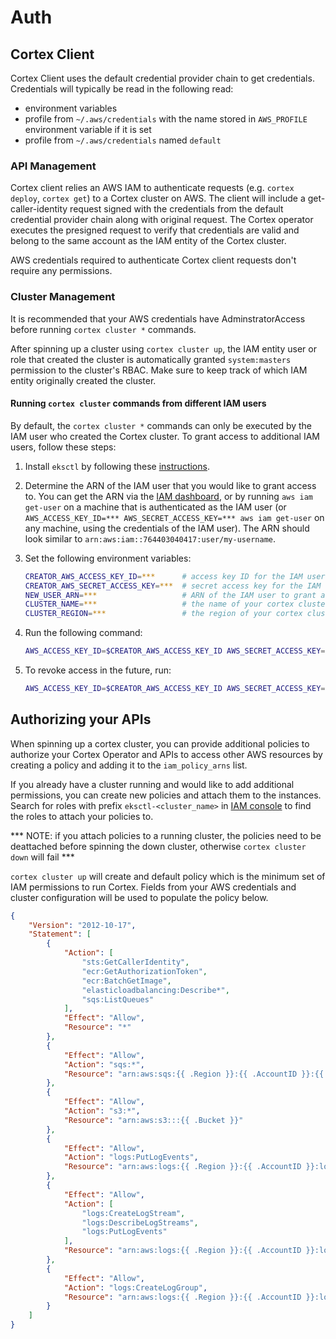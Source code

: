# Auth

## Cortex Client

Cortex Client uses the default credential provider chain to get credentials. Credentials will typically be read in the following read:

- environment variables
- profile from `~/.aws/credentials` with the name stored in `AWS_PROFILE` environment variable if it is set
- profile from `~/.aws/credentials` named `default`

### API Management

Cortex client relies an AWS IAM to authenticate requests (e.g. `cortex deploy`, `cortex get`) to a Cortex cluster on AWS. The client will include a get-caller-identity request signed with the credentials from the default credential provider chain along with original request. The Cortex operator executes the presigned request to verify that credentials are valid and belong to the same account as the IAM entity of the Cortex cluster.

AWS credentials required to authenticate Cortex client requests don't require any permissions.

### Cluster Management

It is recommended that your AWS credentials have AdminstratorAccess before running `cortex cluster *` commands.

After spinning up a cluster using `cortex cluster up`, the IAM entity user or role that created the cluster is automatically granted `system:masters` permission to the cluster's RBAC. Make sure to keep track of which IAM entity originally created the cluster.

#### Running `cortex cluster` commands from different IAM users

By default, the `cortex cluster *` commands can only be executed by the IAM user who created the Cortex cluster. To grant access to additional IAM users, follow these steps:

1. Install `eksctl` by following these [instructions](https://eksctl.io/introduction/#installation).

1. Determine the ARN of the IAM user that you would like to grant access to. You can get the ARN via the [IAM dashboard](https://console.aws.amazon.com/iam/home#/users), or by running `aws iam get-user` on a machine that is authenticated as the IAM user (or `AWS_ACCESS_KEY_ID=*** AWS_SECRET_ACCESS_KEY=*** aws iam get-user` on any machine, using the credentials of the IAM user). The ARN should look similar to `arn:aws:iam::764403040417:user/my-username`.

1. Set the following environment variables:

    ```bash
    CREATOR_AWS_ACCESS_KEY_ID=***      # access key ID for the IAM user that created the cluster
    CREATOR_AWS_SECRET_ACCESS_KEY=***  # secret access key for the IAM user that created the cluster
    NEW_USER_ARN=***                   # ARN of the IAM user to grant access to
    CLUSTER_NAME=***                   # the name of your cortex cluster (will be "cortex" unless you specified a different name in your cluster configuration file)
    CLUSTER_REGION=***                 # the region of your cortex cluster
    ```

1. Run the following command:

    ```bash
    AWS_ACCESS_KEY_ID=$CREATOR_AWS_ACCESS_KEY_ID AWS_SECRET_ACCESS_KEY=$CREATOR_AWS_SECRET_ACCESS_KEY eksctl create iamidentitymapping --region $CLUSTER_REGION --cluster $CLUSTER_NAME --arn $NEW_USER_ARN --group system:masters --username $NEW_USER_ARN
    ```

1. To revoke access in the future, run:

    ```bash
    AWS_ACCESS_KEY_ID=$CREATOR_AWS_ACCESS_KEY_ID AWS_SECRET_ACCESS_KEY=$CREATOR_AWS_SECRET_ACCESS_KEY eksctl delete iamidentitymapping --region $CLUSTER_REGION --cluster $CLUSTER_NAME --arn $NEW_USER_ARN --all
    ```

## Authorizing your APIs

When spinning up a cortex cluster, you can provide additional policies to authorize your Cortex Operator and APIs to access other AWS resources by creating a policy and adding it to the `iam_policy_arns` list.

If you already have a cluster running and would like to add additional permissions, you can create new policies and attach them to the instances. Search for roles with prefix `eksctl-<cluster_name>` in [IAM console](https://console.aws.amazon.com/iam/home?roles#/roles) to find the roles to attach your policies to.

*** NOTE: if you attach policies to a running cluster, the policies need to be deattached before spinning the down cluster, otherwise `cortex cluster down` will fail ***

`cortex cluster up` will create and default policy which is the minimum set of IAM permissions to run Cortex. Fields from your AWS credentials and cluster configuration will be used to populate the policy below.

```json
{
    "Version": "2012-10-17",
    "Statement": [
        {
            "Action": [
                "sts:GetCallerIdentity",
                "ecr:GetAuthorizationToken",
                "ecr:BatchGetImage",
                "elasticloadbalancing:Describe*",
				"sqs:ListQueues"
            ],
            "Effect": "Allow",
            "Resource": "*"
        },
		{
            "Effect": "Allow",
            "Action": "sqs:*",
            "Resource": "arn:aws:sqs:{{ .Region }}:{{ .AccountID }}:{{ .SQSPrefix }}*"
        },
        {
            "Effect": "Allow",
            "Action": "s3:*",
            "Resource": "arn:aws:s3:::{{ .Bucket }}"
        },
        {
            "Effect": "Allow",
            "Action": "logs:PutLogEvents",
            "Resource": "arn:aws:logs:{{ .Region }}:{{ .AccountID }}:log-group:{{ .LogGroup }}:*:*"
        },
        {
            "Effect": "Allow",
            "Action": [
                "logs:CreateLogStream",
                "logs:DescribeLogStreams",
                "logs:PutLogEvents"
            ],
            "Resource": "arn:aws:logs:{{ .Region }}:{{ .AccountID }}:log-group:{{ .LogGroup }}:*"
        },
        {
            "Effect": "Allow",
            "Action": "logs:CreateLogGroup",
            "Resource": "arn:aws:logs:{{ .Region }}:{{ .AccountID }}:log-group:{{ .LogGroup }}"
        }
    ]
}
```
